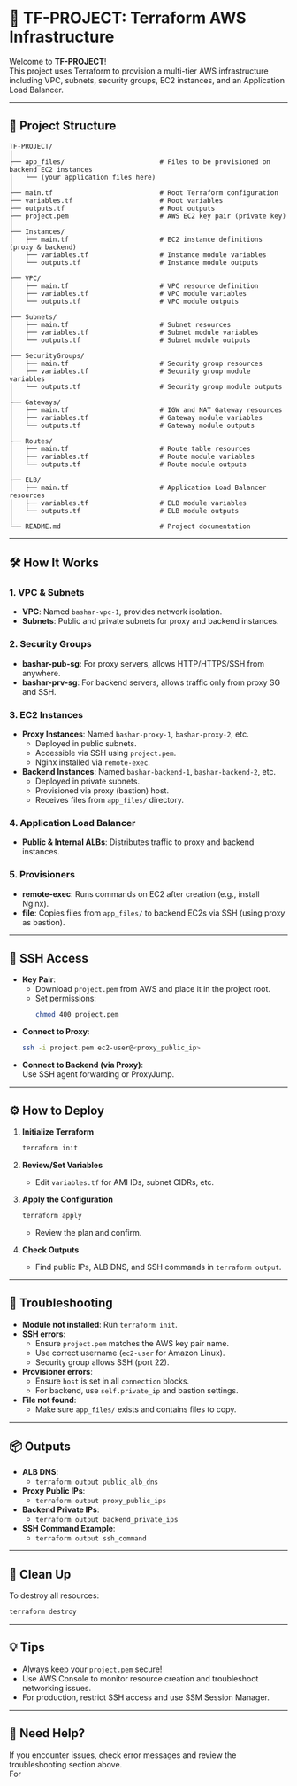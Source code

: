 # 🚀 TF-PROJECT: Terraform AWS Infrastructure

Welcome to **TF-PROJECT**!  
This project uses Terraform to provision a multi-tier AWS infrastructure including VPC, subnets, security groups, EC2 instances, and an Application Load Balancer.

---

## 📁 Project Structure

```
TF-PROJECT/
│
├── app_files/                        # Files to be provisioned on backend EC2 instances
│   └── (your application files here)
│
├── main.tf                           # Root Terraform configuration
├── variables.tf                      # Root variables
├── outputs.tf                        # Root outputs
├── project.pem                       # AWS EC2 key pair (private key)
│
├── Instances/
│   ├── main.tf                       # EC2 instance definitions (proxy & backend)
│   ├── variables.tf                  # Instance module variables
│   └── outputs.tf                    # Instance module outputs
│
├── VPC/
│   ├── main.tf                       # VPC resource definition
│   ├── variables.tf                  # VPC module variables
│   └── outputs.tf                    # VPC module outputs
│
├── Subnets/
│   ├── main.tf                       # Subnet resources
│   ├── variables.tf                  # Subnet module variables
│   └── outputs.tf                    # Subnet module outputs
│
├── SecurityGroups/
│   ├── main.tf                       # Security group resources
│   ├── variables.tf                  # Security group module variables
│   └── outputs.tf                    # Security group module outputs
│
├── Gateways/
│   ├── main.tf                       # IGW and NAT Gateway resources
│   ├── variables.tf                  # Gateway module variables
│   └── outputs.tf                    # Gateway module outputs
│
├── Routes/
│   ├── main.tf                       # Route table resources
│   ├── variables.tf                  # Route module variables
│   └── outputs.tf                    # Route module outputs
│
├── ELB/
│   ├── main.tf                       # Application Load Balancer resources
│   ├── variables.tf                  # ELB module variables
│   └── outputs.tf                    # ELB module outputs
│
└── README.md                         # Project documentation
```

---

## 🛠️ How It Works

### 1. **VPC & Subnets**
- **VPC**: Named `bashar-vpc-1`, provides network isolation.
- **Subnets**: Public and private subnets for proxy and backend instances.

### 2. **Security Groups**
- **bashar-pub-sg**: For proxy servers, allows HTTP/HTTPS/SSH from anywhere.
- **bashar-prv-sg**: For backend servers, allows traffic only from proxy SG and SSH.

### 3. **EC2 Instances**
- **Proxy Instances**: Named `bashar-proxy-1`, `bashar-proxy-2`, etc.  
  - Deployed in public subnets.
  - Accessible via SSH using `project.pem`.
  - Nginx installed via `remote-exec`.
- **Backend Instances**: Named `bashar-backend-1`, `bashar-backend-2`, etc.  
  - Deployed in private subnets.
  - Provisioned via proxy (bastion) host.
  - Receives files from `app_files/` directory.

### 4. **Application Load Balancer**
- **Public & Internal ALBs**: Distributes traffic to proxy and backend instances.

### 5. **Provisioners**
- **remote-exec**: Runs commands on EC2 after creation (e.g., install Nginx).
- **file**: Copies files from `app_files/` to backend EC2s via SSH (using proxy as bastion).

---

## 🔑 SSH Access

- **Key Pair**:  
  - Download `project.pem` from AWS and place it in the project root.
  - Set permissions:  
    ```sh
    chmod 400 project.pem
    ```
- **Connect to Proxy**:  
  ```sh
  ssh -i project.pem ec2-user@<proxy_public_ip>
  ```
- **Connect to Backend (via Proxy)**:  
  Use SSH agent forwarding or ProxyJump.

---

## ⚙️ How to Deploy

1. **Initialize Terraform**  
   ```sh
   terraform init
   ```

2. **Review/Set Variables**  
   - Edit `variables.tf` for AMI IDs, subnet CIDRs, etc.

3. **Apply the Configuration**  
   ```sh
   terraform apply
   ```
   - Review the plan and confirm.

4. **Check Outputs**  
   - Find public IPs, ALB DNS, and SSH commands in `terraform output`.

---

## 📝 Troubleshooting

- **Module not installed**: Run `terraform init`.
- **SSH errors**:  
  - Ensure `project.pem` matches the AWS key pair name.
  - Use correct username (`ec2-user` for Amazon Linux).
  - Security group allows SSH (port 22).
- **Provisioner errors**:  
  - Ensure `host` is set in all `connection` blocks.
  - For backend, use `self.private_ip` and bastion settings.
- **File not found**:  
  - Make sure `app_files/` exists and contains files to copy.

---

## 📦 Outputs

- **ALB DNS**:  
  - `terraform output public_alb_dns`
- **Proxy Public IPs**:  
  - `terraform output proxy_public_ips`
- **Backend Private IPs**:  
  - `terraform output backend_private_ips`
- **SSH Command Example**:  
  - `terraform output ssh_command`

---

## 🧹 Clean Up

To destroy all resources:
```sh
terraform destroy
```

---

## 💡 Tips

- Always keep your `project.pem` secure!
- Use AWS Console to monitor resource creation and troubleshoot networking issues.
- For production, restrict SSH access and use SSM Session Manager.

---

## 🙋 Need Help?

If you encounter issues, check error messages and review the troubleshooting section above.  
For
